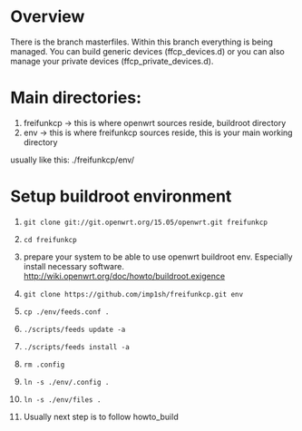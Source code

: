 # Overview
There is the branch masterfiles. Within this branch everything is being managed. You can build generic devices (ffcp_devices.d) or you can also manage your private devices (ffcp_private_devices.d).

# Main directories:
1. freifunkcp -> this is where openwrt sources reside, buildroot directory
2. env -> this is where freifunkcp sources reside, this is your main working directory

usually like this:
./freifunkcp/env/

# Setup buildroot environment
1. `git clone git://git.openwrt.org/15.05/openwrt.git freifunkcp`

2. `cd freifunkcp`

3. prepare your system to be able to use openwrt buildroot env.
   Especially install necessary software.
   http://wiki.openwrt.org/doc/howto/buildroot.exigence

4. `git clone https://github.com/imp1sh/freifunkcp.git env`

5. `cp ./env/feeds.conf .`

6. `./scripts/feeds update -a`

7. `./scripts/feeds install -a`

8. `rm .config`

9. `ln -s ./env/.config .`

10. `ln -s ./env/files .`

11. Usually next step is to follow howto_build
